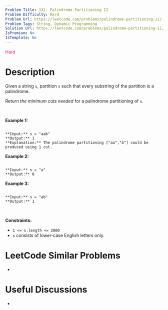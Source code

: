 ```yaml
---
Problem Title: 132. Palindrome Partitioning II
Problem Difficulty: Hard
Problem Url: https://leetcode.com/problems/palindrome-partitioning-ii/
Problem Tags: String, Dynamic Programming
Solution Url: https://leetcode.com/problems/palindrome-partitioning-ii/solution/
IsPremium: No
IsTemplate: No
---
```


<span style="color: rgb(233, 30, 99);">Hard</span>

# Description

Given a string `s`, partition `s` such that every substring of the partition is a palindrome.


Return *the minimum cuts needed* for a palindrome partitioning of `s`.


 


**Example 1:**



```

**Input:** s = "aab"
**Output:** 1
**Explanation:** The palindrome partitioning ["aa","b"] could be produced using 1 cut.

```

**Example 2:**



```

**Input:** s = "a"
**Output:** 0

```

**Example 3:**



```

**Input:** s = "ab"
**Output:** 1

```

 


**Constraints:**


* `1 <= s.length <= 2000`
* `s` consists of lower-case English letters only.




# LeetCode Similar Problems

- []()

# Useful Discussions

- []()
